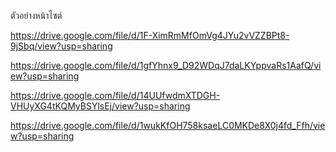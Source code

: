 ตัวอย่างหน้าไซต์


https://drive.google.com/file/d/1F-XimRmMfOmVg4JYu2vVZZBPt8-9jSbq/view?usp=sharing

https://drive.google.com/file/d/1gfYhnx9_D92WDqJ7daLKYppvaRs1AafQ/view?usp=sharing

https://drive.google.com/file/d/14UUfwdmXTDGH-VHUyXG4tKQMyBSYlsEj/view?usp=sharing

https://drive.google.com/file/d/1wukKfOH758ksaeLC0MKDe8X0j4fd_Ffh/view?usp=sharing
